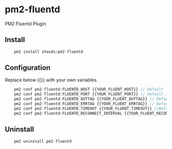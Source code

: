 # pm2-fluentd
PM2 Fluentd Plugin

## Install
```javascript
    pm2 install zhaodx/pm2-fluentd
```

## Configuration 
Replace below {{}} with your own variables.
```javascript
    pm2 conf pm2-fluentd:FLUENTD_HOST {{YOUR_FLUENT_HOST}} // Default 'localhost'
    pm2 conf pm2-fluentd:FLUENTD_PORT {{YOUR_FLUENT_PORT}} // Default 24224
    pm2 conf pm2-fluentd:FLUENTD_OUTTAG {{YOUR_FLUENT_OUTTAG}} // Default 'pm2.fluentd.out'
    pm2 conf pm2-fluentd:FLUENTD_ERRTAG {{YOUR_FLUENT_ERRTAG}} // Default 'pm2.fluentd.err'
    pm2 conf pm2-fluentd:FLUENTD_TIMEOUT {{YOUR_FLUENT_TIMEOUT}} //Default 3.0
    pm2 conf pm2-fluentd:FLUENTD_RECONNECT_INTERVAL {{YOUR_FLUENT_RECONNECT_INTERVAL}} //Default 30000
```

## Uninstall
```javascript
    pm2 uninstall pm2-fluentd
```
